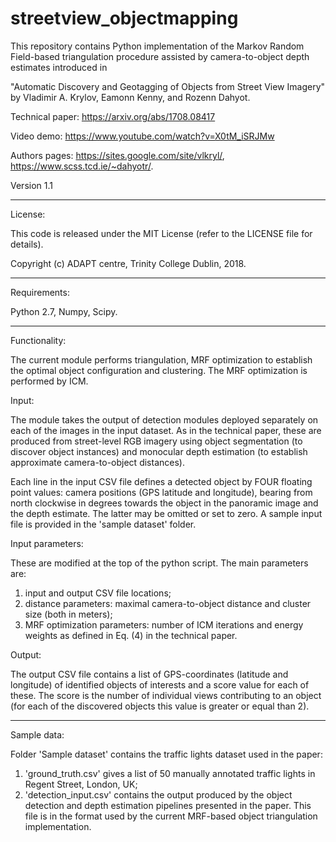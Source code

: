 # streetview_objectmapping

This repository contains Python implementation of the Markov Random Field-based triangulation procedure assisted by camera-to-object depth estimates introduced in

"Automatic Discovery and Geotagging of Objects from Street View Imagery"
by Vladimir A. Krylov, Eamonn Kenny, and Rozenn Dahyot.


Technical paper: https://arxiv.org/abs/1708.08417

Video demo: https://www.youtube.com/watch?v=X0tM_iSRJMw

Authors pages: https://sites.google.com/site/vlkryl/, https://www.scss.tcd.ie/~dahyotr/. 

Version 1.1

-----------------------------------------------------------

License:

This code is released under the MIT License (refer to the LICENSE file for details).

Copyright (c) ADAPT centre, Trinity College Dublin, 2018.

-----------------------------------------------------------

Requirements:

Python 2.7, Numpy, Scipy.

-----------------------------------------------------------

Functionality:

The current module performs triangulation, MRF optimization to establish the optimal object configuration and clustering. The MRF optimization is performed by ICM.

Input:

The module takes the output of detection modules deployed separately on each of the images in the input dataset. As in the technical paper, these are produced from street-level RGB imagery using object segmentation (to discover object instances) and monocular depth estimation (to establish approximate camera-to-object distances). 

Each line in the input CSV file defines a detected object by FOUR floating point values: camera positions (GPS latitude and longitude), bearing from north clockwise in degrees towards the object in the panoramic image and the depth estimate. The latter may be omitted or set to zero. A sample input file is provided in the 'sample dataset' folder.

Input parameters:

These are modified at the top of the python script. The main parameters are:
1) input and output CSV file locations;
2) distance parameters: maximal camera-to-object distance and cluster size (both in meters);
3) MRF optimization parameters: number of ICM iterations and energy weights as defined in Eq. (4) in the technical paper.

Output:

The output CSV file contains a list of GPS-coordinates (latitude and longitude) of identified objects of interests and a score value for each of these. The score is the number of individual views contributing to an object (for each of the discovered objects this value is greater or equal than 2).

-----------------------------------------------------------

Sample data:

Folder 'Sample dataset' contains the traffic lights dataset used in the paper:
1) 'ground_truth.csv' gives a list of 50 manually annotated traffic lights in Regent Street, London, UK;
2) 'detection_input.csv' contains the output produced by the object detection and depth estimation pipelines presented in the paper. This file is in the format used by the current MRF-based object triangulation implementation.
